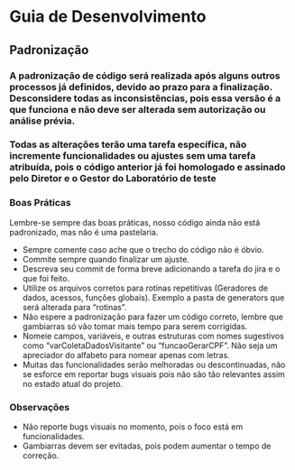 # Guia de Desenvolvimento

## Padronização
### A padronização de código será realizada após alguns outros processos já definidos, devido ao prazo para a finalização. Desconsidere todas as inconsistências, pois essa versão é a que funciona e não deve ser alterada sem autorização ou análise prévia.

### Todas as alterações terão uma tarefa específica, não incremente funcionalidades ou ajustes sem uma tarefa atribuída, pois o código anterior já foi homologado e assinado pelo Diretor e o Gestor do Laboratório de teste


### Boas Práticas
Lembre-se sempre das boas práticas, nosso código ainda não está padronizado, mas não é uma pastelaria.

- Sempre comente caso ache que o trecho do código não é óbvio.
- Commite sempre quando finalizar um ajuste.
- Descreva seu commit de forma breve adicionando a tarefa do jira e o que foi feito.
- Utilize os arquivos corretos para rotinas repetitivas (Geradores de dados, acessos, funções globais). Exemplo a pasta de generators que será alterada para “rotinas”.
- Não espere a padronização para fazer um código correto, lembre que gambiarras só vão tomar mais tempo para serem corrigidas.
- Nomeie campos, variáveis, e outras estruturas com nomes sugestivos como “varColetaDadosVisitante” ou “funcaoGerarCPF”. Não seja um apreciador do alfabeto para nomear apenas com letras.
- Muitas das funcionalidades serão melhoradas ou descontinuadas, não se esforce em reportar bugs visuais pois não são tão relevantes assim no estado atual do projeto.


### Observações
- Não reporte bugs visuais no momento, pois o foco está em funcionalidades.
- Gambiarras devem ser evitadas, pois podem aumentar o tempo de correção.
